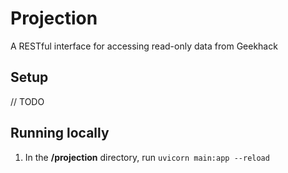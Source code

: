 # Projection

A RESTful interface for accessing read-only data from Geekhack

## Setup

// TODO

## Running locally

1. In the **/projection** directory, run `uvicorn main:app --reload`